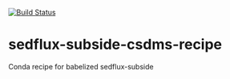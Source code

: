 [![Build
Status](https://travis-ci.org/csdms/sedflux-subside-csdms-recipe.svg?branch=master)](https://travis-ci.org/csdms-stack/sedflux-subside-csdms-recipe)

# sedflux-subside-csdms-recipe
Conda recipe for babelized sedflux-subside
